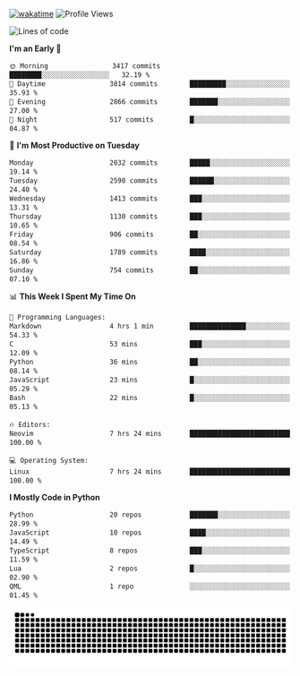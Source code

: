 [![wakatime](https://wakatime.com/badge/user/b920b284-3cde-4cd4-b72e-f7f22d050b16.svg)](https://wakatime.com/@b920b284-3cde-4cd4-b72e-f7f22d050b16)
![Profile Views](http://img.shields.io/badge/Profile%20Views-4586-blue)
<!--START_SECTION:waka-->
![Lines of code](https://img.shields.io/badge/From%20Hello%20World%20I%27ve%20Written-10.0%20million%20lines%20of%20code-blue)

**I'm an Early 🐤** 

```text
🌞 Morning                3417 commits        ████████░░░░░░░░░░░░░░░░░   32.19 % 
🌆 Daytime                3814 commits        █████████░░░░░░░░░░░░░░░░   35.93 % 
🌃 Evening                2866 commits        ███████░░░░░░░░░░░░░░░░░░   27.00 % 
🌙 Night                  517 commits         █░░░░░░░░░░░░░░░░░░░░░░░░   04.87 % 
```
📅 **I'm Most Productive on Tuesday** 

```text
Monday                   2032 commits        █████░░░░░░░░░░░░░░░░░░░░   19.14 % 
Tuesday                  2590 commits        ██████░░░░░░░░░░░░░░░░░░░   24.40 % 
Wednesday                1413 commits        ███░░░░░░░░░░░░░░░░░░░░░░   13.31 % 
Thursday                 1130 commits        ███░░░░░░░░░░░░░░░░░░░░░░   10.65 % 
Friday                   906 commits         ██░░░░░░░░░░░░░░░░░░░░░░░   08.54 % 
Saturday                 1789 commits        ████░░░░░░░░░░░░░░░░░░░░░   16.86 % 
Sunday                   754 commits         ██░░░░░░░░░░░░░░░░░░░░░░░   07.10 % 
```


📊 **This Week I Spent My Time On** 

```text
💬 Programming Languages: 
Markdown                 4 hrs 1 min         ██████████████░░░░░░░░░░░   54.33 % 
C                        53 mins             ███░░░░░░░░░░░░░░░░░░░░░░   12.09 % 
Python                   36 mins             ██░░░░░░░░░░░░░░░░░░░░░░░   08.14 % 
JavaScript               23 mins             █░░░░░░░░░░░░░░░░░░░░░░░░   05.29 % 
Bash                     22 mins             █░░░░░░░░░░░░░░░░░░░░░░░░   05.13 % 

🔥 Editors: 
Neovim                   7 hrs 24 mins       █████████████████████████   100.00 % 

💻 Operating System: 
Linux                    7 hrs 24 mins       █████████████████████████   100.00 % 
```

**I Mostly Code in Python** 

```text
Python                   20 repos            ███████░░░░░░░░░░░░░░░░░░   28.99 % 
JavaScript               10 repos            ████░░░░░░░░░░░░░░░░░░░░░   14.49 % 
TypeScript               8 repos             ███░░░░░░░░░░░░░░░░░░░░░░   11.59 % 
Lua                      2 repos             █░░░░░░░░░░░░░░░░░░░░░░░░   02.90 % 
QML                      1 repo              ░░░░░░░░░░░░░░░░░░░░░░░░░   01.45 % 
```




<!--END_SECTION:waka-->
![Snake animation](https://raw.githubusercontent.com/timmypidashev/timmypidashev/main/commits.svg)
